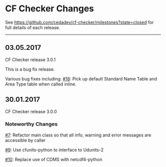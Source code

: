 # CF Checker Changes

See https://github.com/cedadev/cf-checker/milestones?state=closed for full details of each release.

-----------------------------------------------------------------
## 03.05.2017

CF Checker release 3.0.1

This is a bug fix release.

Various bug fixes including:
[#18](https://github.com/cedadev/cf-checker/issues/18): Pick up default Standard Name Table and Area Type table when called inline.

## 30.01.2017

CF Checker release 3.0.0

### Noteworthy Changes

[#7](https://github.com/cedadev/cf-checker/issues/7): Refactor main class so that all info, warning and error messages are accessible by caller

[#9](https://github.com/cedadev/cf-checker/pull/9): Use cfunits-python to interface to Udunits-2

[#10](https://github.com/cedadev/cf-checker/pull/10): Replace use of CDMS with netcdf4-python
